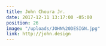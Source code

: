 ```yaml
---
title: John Choura Jr.
date: 2017-12-11 13:17:00 -05:00
position: 26
image: "/uploads/JOHN%20DESIGN.jpg"
link: http://john.design
---
```


